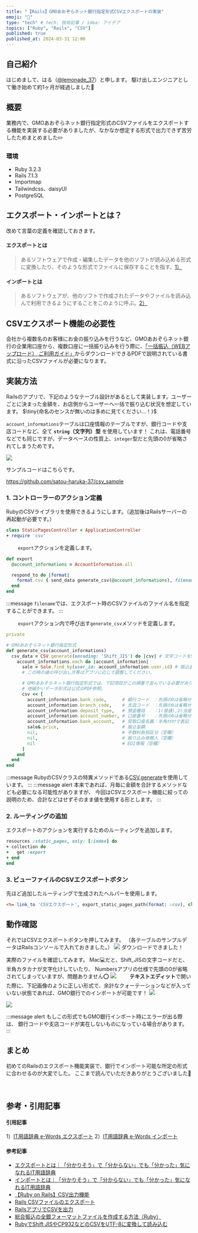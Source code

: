 ```yaml
---
title: "【Rails】GMOあおぞらネット銀行指定形式CSVエクスポートの実装"
emoji: "🏦"
type: "tech" # tech: 技術記事 / idea: アイデア
topics: ["Ruby", "Rails", "CSV"]
published: true
published_at: 2024-03-31 12:00
---
```

## 自己紹介
はじめまして、はる（[@lemonade_37](https://twitter.com/lemonade_37)）と申します。
駆け出しエンジニアとして働き始めて約1ヶ月が経過しました🐣

## 概要
業務内で、GMOあおぞらネット銀行指定形式のCSVファイルをエクスポートする機能を実装する必要がありましたが、なかなか想定する形式で出力できず苦労したためまとめました✏️

### 環境
- Ruby 3.2.3
- Rails 7.1.3
- Importmap
- Tailwindcss、daisyUI
- PostgreSQL


## エクスポート・インポートとは？
改めて言葉の定義を確認しておきます。
#### エクスポートとは
> あるソフトウェアで作成・編集したデータを他のソフトが読み込める形式に変換したり、そのような形式でファイルに保存することを指す。[1）](#引用記事)
#### インポートとは
> あるソフトウェアが、他のソフトで作成されたデータやファイルを読み込んで利用できるようにすることをこのように呼ぶ。[2）](#引用記事)


## CSVエクスポート機能の必要性
会社から複数名のお客様にお金の振り込みを行うなど、GMOあおぞらネット銀行の企業用口座から、複数口座に一括振り込みを行う際に、[「一括振込（WEBアップロード） ご利用ガイド」](https://gmo-aozora.com/support/guide.html)からダウンロードできるPDFで説明されている書式に沿ったCSVファイルが必要になります。


## 実装方法
Railsのアプリで、下記のようなテーブル設計があるとして実装します。ユーザーごとに決まった金額を、お店側からユーザーへ一括で振り込む状況を想定しています。
$\tiny{命名のセンスが無いのは多めに見てください…！}$

`account_informations`テーブルは口座情報のテーブルですが、銀行コードや支店コードなど、全て **`string`（文字列）型** を使用しています！
これは、電話番号などでも同じですが、データベースの性質上、`integer`型だと先頭の0が省略されてしまうためです。

![](/images/rails-gmo-csv/image01.png)


サンプルコードはこちらです。

https://github.com/satou-haruka-37/csv_sample

### 1. コントローラーのアクション定義
RubyのCSVライブラリを使用できるようにします。（追加後はRailsサーバーの再起動が必要です。）
```diff_ruby:controllers/static_pages_controller.rb
class StaticPagesController < ApplicationController
+ require 'csv'
```
　　
`export`アクションを定義します。
```ruby:controllers/static_pages_controller.rb
def export
  @account_informations = AccountInformation.all

  respond_to do |format|
    format.csv { send_data generate_csv(@account_informations), filename: "CSVサンプル.csv" }
  end
end
```
:::message
`filename`では、エクスポート時のCSVファイルのファイル名を指定することができます。
:::

　　
`export`アクション内で呼び出す`generate_csv`メソッドを定義します。
```ruby:controllers/static_pages_controller.rb
private

# GMOあおぞらネット銀行指定形式
def generate_csv(account_informations)
  csv_data = CSV.generate(encoding: 'Shift_JIS') do |csv| # 文字コードをShift_JISに指定する必要があります。
    account_informations.each do |account_information|
      sale = Sale.find_by(user_id: account_information.user.id) # 振込金額を先に検索しておきます
      # この時の値の呼び出し方等はアプリに応じて調整してください。

      # GMOあおぞらネット銀行指定形式では、下記項目がこの順番で並んでいる必要があります。
      # 他細かいデータ形式は公式のPDF参照。
      csv << [
        account_information.bank_code,      # 銀行コード　：先頭の0は省略せず4桁で表記
        account_information.branch_code,    # 支店コード　：先頭の0は省略せず3桁で表記
        account_information.deposit_type,   # 預金種目　　：1(普通),2(当座),4(貯蓄)の数値で表記
        account_information.account_number, # 口座番号　　：先頭の0は省略せず7桁で表記
        account_information.bank_account,   # 受取口座名義：半角ｶﾀｶﾅで表記
        sale&.price,                        # 振込金額
        nil,                                # 手数料負担区分（空欄）
        nil,                                # 振り込み依頼人（空欄）
        nil                                 # EDI情報（空欄）
      ]
    end
  end
end
```
:::message
RubyのCSVクラスの特異メソッドである[CSV.generate](https://docs.ruby-lang.org/ja/latest/method/CSV/s/generate.html)を使用しています。
:::
:::message alert
本来であれば、月毎に金額を合計するメソッドなども必要になる可能性がありますが、
今回はCSVエクスポート機能に絞っての説明のため、合計などはせずそのまま値を使用する形とします。
:::



### 2. ルーティングの追加
エクスポートのアクションを実行するためのルーティングを追加します。

```diff_ruby:config/routes.rb
resources :static_pages, only: [:index] do
+ collection do
+   get :export
+ end
end
```

### 3. ビューファイルのCSVエクスポートボタン
先ほど追加したルーティングで生成されたヘルパーを使用します。
```erb:app/views/static_pages/index.html.erb
<%= link_to 'CSVエクスポート', export_static_pages_path(format: :csv), class: 'btn btn-primary w-40' %>
```

## 動作確認
それではCSVエクスポートボタンを押してみます。
（各テーブルのサンプルデータはRailsコンソールで入れておきました。）
![](/images/rails-gmo-csv/image02.gif)
ダウンロードできました！

実際のファイルを確認してみます。
Mac💻だと、Shift_JISの文字コードだと、半角カタカナが文字化けしていたり、
Numbersアプリの仕様で先頭の0が省略されてしまっていますが、問題ありません⭕️
![](/images/rails-gmo-csv/image03.png)
　　
**テキストエディット**で開いた際に、下記画像のように正しい形式で、余計なクォーテーションなどが入っていない状態であれば、GMO銀行でのインポートが可能です！
![](/images/rails-gmo-csv/image04.png)

![](/images/rails-gmo-csv/image05.png)


:::message alert
もしこの形式でもGMO銀行インポート時にエラーが出る際は、
銀行コードや支店コードが実在しないものになっている場合があります。
:::


## まとめ
初めてのRailsのエクスポート機能実装で、銀行でインポート可能な所定の形式に合わせるのが大変でした。
ここまで読んでいただきありがとうございました🙇

　
## 参考・引用記事
#### 引用記事
1）[IT用語辞典 e-Words エクスポート](https://e-words.jp/w/%E3%82%A8%E3%82%AF%E3%82%B9%E3%83%9D%E3%83%BC%E3%83%88.html)
2）[IT用語辞典 e-Words インポート](https://e-words.jp/w/%E3%82%A4%E3%83%B3%E3%83%9D%E3%83%BC%E3%83%88.html)

#### 参考記事
- [エクスポートとは｜「分かりそう」で「分からない」でも「分かった」気になれるIT用語辞典](https://wa3.i-3-i.info/word1702.html)
- [インポートとは｜「分かりそう」で「分からない」でも「分かった」気になれるIT用語辞典](https://wa3.i-3-i.info/word1701.html)
- [【Ruby on Rails】CSV出力機能](https://qiita.com/japwork/items/76fb527b1a49d93b7f83)
- [Rails CSVファイルのエクスポート](https://qiita.com/yoshi-sho-0606/items/262f115ee251600527a0)
- [RailsアプリでCSVを出力](https://zenn.dev/d0ne1s/scraps/f0e320ba91ce97)
- [総合振込の全銀フォーマットファイルを作成する方法（Ruby）](https://qiita.com/shjimb/items/44fba0368b00c7c3c404)
- [RubyでShift JISやCP932などのCSVをUTF-8に変換して読み込む](https://qiita.com/daichi87gi/items/9097adfd47d9725097f1)
